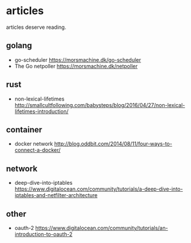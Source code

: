 # articles
articles deserve reading.
## golang
- go-scheduler https://morsmachine.dk/go-scheduler
- The Go netpoller https://morsmachine.dk/netpoller

## rust
- non-lexical-lifetimes http://smallcultfollowing.com/babysteps/blog/2016/04/27/non-lexical-lifetimes-introduction/

## container
- docker network http://blog.oddbit.com/2014/08/11/four-ways-to-connect-a-docker/

## network 
- deep-dive-into-iptables https://www.digitalocean.com/community/tutorials/a-deep-dive-into-iptables-and-netfilter-architecture

## other 
- oauth-2 https://www.digitalocean.com/community/tutorials/an-introduction-to-oauth-2

